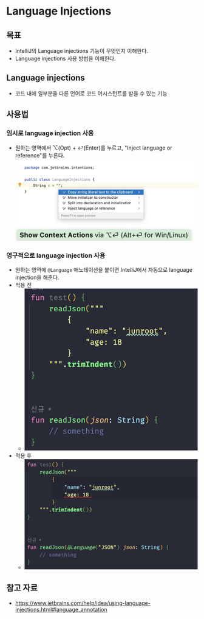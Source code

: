 # Language Injections

## 목표

- IntelliJ의 Language injections 기능이 무엇인지 이해한다.
- Language injections 사용 방법을 이해한다.

## Language injections

- 코드 내에 일부분을 다른 언어로 코드 어시스턴트를 받을 수 있는 기능

## 사용법

### 임시로 language injection 사용

- 원하는 영역에서 ⌥(Opt) + ↩(Enter)를 누르고, "Inject language or reference"를 누른다.
![](assets/Pasted%20image%2020240326201950.png)

### 영구적으로 language injection 사용

- 원하는 영역에 `@Language` 애노테이션을 붙이면 IntelliJ에서 자동으로 language injection을 해준다.
- 적용 전
	- ![](assets/Pasted%20image%2020240326202314.png)
- 적용 후
	- ![](assets/Pasted%20image%2020240326202325.png)

## 참고 자료

- https://www.jetbrains.com/help/idea/using-language-injections.html#language_annotation